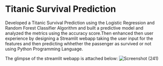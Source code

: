 # Titanic Survival Prediction

Developed a Titanic Survival Prediction using the Logistic Regression and Random Forest Classifier Algorithm and built a predictive model and analyzed the metrics using the accuracy score.Then enhanced then user experience by designing a Streamlit webapp taking the user input for the features and then predicting whhether the passenger as survived or not using Python Programming Language.

The glimpse of the streamlit webapp is attached below:
![Screenshot (241)](https://github.com/user-attachments/assets/2850e6c0-3f9e-4ce8-ba47-cf6545649c81)


